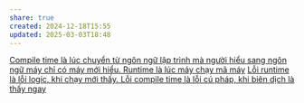 ```yaml
---
share: true
created: 2024-12-18T15:55
updated: 2025-03-03T18:48
---
```

[Compile time là lúc chuyển từ ngôn ngữ lập trình mà người hiểu sang ngôn ngữ máy chỉ có máy mới hiểu. Runtime là lúc máy chạy mã máy](./Compile%20time%20l%C3%A0%20l%C3%BAc%20chuy%E1%BB%83n%20t%E1%BB%AB%20ng%C3%B4n%20ng%E1%BB%AF%20l%E1%BA%ADp%20tr%C3%ACnh%20m%C3%A0%20ng%C6%B0%E1%BB%9Di%20hi%E1%BB%83u%20sang%20ng%C3%B4n%20ng%E1%BB%AF%20m%C3%A1y%20ch%E1%BB%89%20c%C3%B3%20m%C3%A1y%20m%E1%BB%9Bi%20hi%E1%BB%83u.%20Runtime%20l%C3%A0%20l%C3%BAc%20m%C3%A1y%20ch%E1%BA%A1y%20m%C3%A3%20m%C3%A1y.md)
[Lỗi runtime là lỗi logic, khi chạy mới thấy. Lỗi compile time là lỗi cú pháp, khi biên dịch là thấy ngay](./L%E1%BB%97i%20runtime%20l%C3%A0%20l%E1%BB%97i%20logic,%20khi%20ch%E1%BA%A1y%20m%E1%BB%9Bi%20th%E1%BA%A5y.%20L%E1%BB%97i%20compile%20time%20l%C3%A0%20l%E1%BB%97i%20c%C3%BA%20ph%C3%A1p,%20khi%20bi%C3%AAn%20d%E1%BB%8Bch%20l%C3%A0%20th%E1%BA%A5y%20ngay.md)